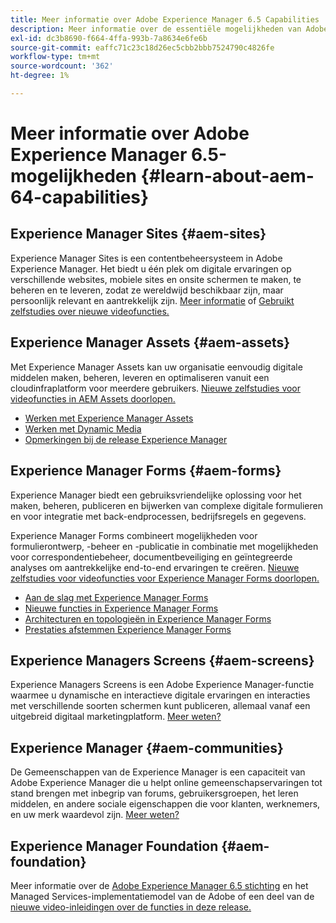 ```yaml
---
title: Meer informatie over Adobe Experience Manager 6.5 Capabilities
description: Meer informatie over de essentiële mogelijkheden van Adobe Experience Manager 6.5.
exl-id: dc3b8690-f664-4ffa-993b-7a8634e6fe6b
source-git-commit: eaffc71c23c18d26ec5cbb2bbb7524790c4826fe
workflow-type: tm+mt
source-wordcount: '362'
ht-degree: 1%

---
```


# Meer informatie over Adobe Experience Manager 6.5-mogelijkheden {#learn-about-aem-64-capabilities}

## Experience Manager Sites {#aem-sites}

Experience Manager Sites is een contentbeheersysteem in Adobe Experience Manager. Het biedt u één plek om digitale ervaringen op verschillende websites, mobiele sites en onsite schermen te maken, te beheren en te leveren, zodat ze wereldwijd beschikbaar zijn, maar persoonlijk relevant en aantrekkelijk zijn. [Meer informatie](https://business.adobe.com/products/experience-manager/sites/web-content-management.html) of [Gebruikt zelfstudies over nieuwe videofuncties.](https://experienceleague.adobe.com/docs/experience-manager-learn/sites/overview.html?lang=en)

## Experience Manager Assets {#aem-assets}

Met Experience Manager Assets kan uw organisatie eenvoudig digitale middelen maken, beheren, leveren en optimaliseren vanuit een cloudinfraplatform voor meerdere gebruikers. [Nieuwe zelfstudies voor videofuncties in AEM Assets doorlopen.](https://experienceleague.adobe.com/docs/experience-manager-learn/assets/overview.html?lang=en)

* [Werken met Experience Manager Assets](/help/assets/manage-assets.md)
* [Werken met Dynamic Media](/help/assets/dynamic-media.md)
* [Opmerkingen bij de release Experience Manager](/help/release-notes/release-notes.md)

## Experience Manager Forms {#aem-forms}

Experience Manager biedt een gebruiksvriendelijke oplossing voor het maken, beheren, publiceren en bijwerken van complexe digitale formulieren en voor integratie met back-endprocessen, bedrijfsregels en gegevens.

Experience Manager Forms combineert mogelijkheden voor formulierontwerp, -beheer en -publicatie in combinatie met mogelijkheden voor correspondentiebeheer, documentbeveiliging en geïntegreerde analyses om aantrekkelijke end-to-end ervaringen te creëren. [Nieuwe zelfstudies voor videofuncties voor Experience Manager Forms doorlopen.](https://experienceleague.adobe.com/docs/experience-manager-learn/assets/overview.html?lang=en)

* [Aan de slag met Experience Manager Forms](/help/forms/using/introduction-aem-forms.md)
* [Nieuwe functies in Experience Manager Forms](/help/forms/using/whats-new.md)
* [Architecturen en topologieën in Experience Manager Forms](/help/forms/using/aem-forms-architecture-deployment.md)
* [Prestaties afstemmen Experience Manager Forms](/help/forms/using/performance-tuning-aem-forms.md)

## Experience Managers Screens {#aem-screens}

Experience Managers Screens is een Adobe Experience Manager-functie waarmee u dynamische en interactieve digitale ervaringen en interacties met verschillende soorten schermen kunt publiceren, allemaal vanaf een uitgebreid digitaal marketingplatform. [Meer weten?](https://experienceleague.adobe.com/docs/experience-manager-screens/user-guide/aem-screens-introduction.html)

## Experience Manager {#aem-communities}

De Gemeenschappen van de Experience Manager is een capaciteit van Adobe Experience Manager die u helpt online gemeenschapservaringen tot stand brengen met inbegrip van forums, gebruikersgroepen, het leren middelen, en andere sociale eigenschappen die voor klanten, werknemers, en uw merk waardevol zijn. [Meer weten?](https://experienceleague.adobe.com/docs/experience-manager-65/communities/introduction/overview.html?lang=en)

## Experience Manager Foundation {#aem-foundation}

Meer informatie over de [Adobe Experience Manager 6.5 stichting](/help/sites-deploying/home.md) en het Managed Services-implementatiemodel van de Adobe of een deel van de [nieuwe video-inleidingen over de functies in deze release.](https://experienceleague.adobe.com/docs/experience-manager-learn/assets/overview.html?lang=en)

